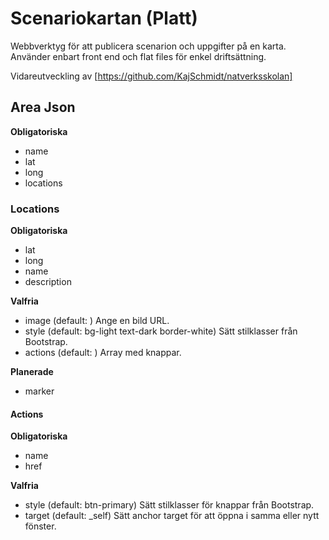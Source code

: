 # Scenariokartan (Platt)

Webbverktyg för att publicera scenarion och uppgifter på en karta. Använder enbart front end och flat files för enkel driftsättning.

Vidareutveckling av [https://github.com/KajSchmidt/natverksskolan]

## Area Json

**Obligatoriska**

- name
- lat
- long
- locations

### Locations

**Obligatoriska**

- lat
- long
- name
- description

**Valfria**

- image (default: ) Ange en bild URL.
- style (default: bg-light text-dark border-white) Sätt stilklasser från Bootstrap.
- actions (default: ) Array med knappar.

**Planerade**

- marker

#### Actions

**Obligatoriska**

- name
- href

**Valfria**

- style (default: btn-primary) Sätt stilklasser för knappar från Bootstrap.
- target (default: _self) Sätt anchor target för att öppna i samma eller nytt fönster.
